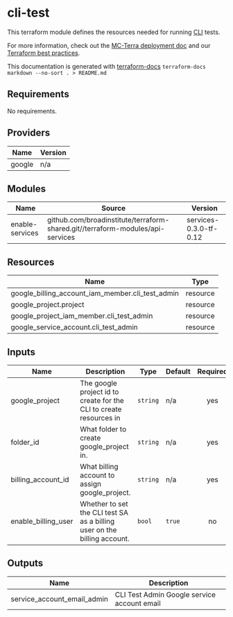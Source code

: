 # cli-test

This terraform module defines the resources needed for running
[CLI](https://github.com/DataBiosphere/terra-cli) tests.

For more information, check out the [MC-Terra deployment doc](https://docs.dsp-devops.broadinstitute.org/mc-terra/mcterra-deployment)
and our [Terraform best practices](https://docs.dsp-devops.broadinstitute.org/best-practices-guides/terraform).

This documentation is generated with [terraform-docs](https://github.com/segmentio/terraform-docs)
`terraform-docs markdown --no-sort . > README.md`

## Requirements

No requirements.

## Providers

| Name | Version |
|------|---------|
| google | n/a |

## Modules

| Name | Source | Version |
|------|--------|---------|
| enable-services | github.com/broadinstitute/terraform-shared.git//terraform-modules/api-services | services-0.3.0-tf-0.12 |

## Resources

| Name | Type |
|------|------|
| google_billing_account_iam_member.cli_test_admin | resource |
| google_project.project | resource |
| google_project_iam_member.cli_test_admin | resource |
| google_service_account.cli_test_admin | resource |

## Inputs

| Name | Description | Type | Default | Required |
|------|-------------|------|---------|:--------:|
| google\_project | The google project id to create for the CLI to create resources in | `string` | n/a | yes |
| folder\_id | What folder to create google\_project in. | `string` | n/a | yes |
| billing\_account\_id | What billing account to assign google\_project. | `string` | n/a | yes |
| enable\_billing\_user | Whether to set the CLI test SA as a billing user on the billing account. | `bool` | `true` | no |

## Outputs

| Name | Description |
|------|-------------|
| service\_account\_email\_admin | CLI Test Admin Google service account email |
